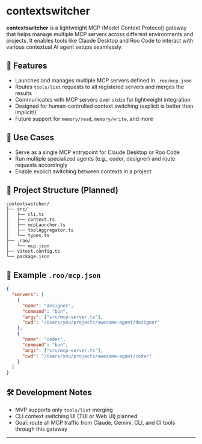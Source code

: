 # contextswitcher

**contextswitcher** is a lightweight MCP (Model Context Protocol) gateway that helps manage multiple MCP servers across different environments and projects. It enables tools like Claude Desktop and Roo Code to interact with various contextual AI agent setups seamlessly.

## 🚀 Features

- Launches and manages multiple MCP servers defined in `.roo/mcp.json`
- Routes `tools/list` requests to all registered servers and merges the results
- Communicates with MCP servers over `stdio` for lightweight integration
- Designed for human-controlled context switching (explicit is better than implicit!)
- Future support for `memory/read`, `memory/write`, and more

## 🧩 Use Cases

- Serve as a single MCP entrypoint for Claude Desktop or Roo Code
- Run multiple specialized agents (e.g., coder, designer) and route requests accordingly
- Enable explicit switching between contexts in a project

## 📁 Project Structure (Planned)

```
contextswitcher/
├── src/
│   ├── cli.ts
│   ├── context.ts
│   ├── mcpLauncher.ts
│   ├── toolAggregator.ts
│   └── types.ts
├── .roo/
│   └── mcp.json
├── vitest.config.ts
└── package.json
```

## 📄 Example `.roo/mcp.json`

```json
{
  "servers": [
    {
      "name": "designer",
      "command": "bun",
      "args": ["src/mcp-server.ts"],
      "cwd": "/Users/you/projects/awesome-agent/designer"
    },
    {
      "name": "coder",
      "command": "bun",
      "args": ["src/mcp-server.ts"],
      "cwd": "/Users/you/projects/awesome-agent/coder"
    }
  ]
}
```

## 🛠 Development Notes

- MVP supports only `tools/list` merging
- CLI context switching UI (TUI or Web UI) planned
- Goal: route all MCP traffic from Claude, Gemini, CLI, and CI tools through this gateway

---
